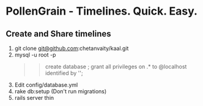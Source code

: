PollenGrain - Timelines. Quick. Easy.
=====================================
Create and Share timelines
--------------------------
 
1. git clone git@github.com:chetanvaity/kaal.git
1. mysql -u root -p
    >> create database <dbname>;
    >> grant all privileges on <dbname>.* to <dbuser>@localhost identified by '<dbpasssword>';
1. Edit config/database.yml
1. rake db:setup (Don't run migrations)
1. rails server thin
